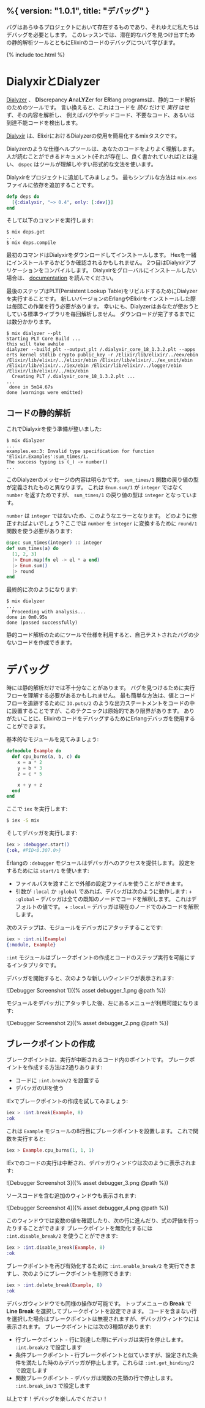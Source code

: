 %{
  version: "1.0.1",
  title: "デバッグ"
}
---

バグはあらゆるプロジェクトにおいて存在するものであり、それゆえに私たちはデバッグを必要とします。
このレッスンでは、潜在的なバグを見つけ出すための静的解析ツールとともにElixirのコードのデバッグについて学びます。

{% include toc.html %}

# DialyxirとDialyzer

[Dialyzer](http://erlang.org/doc/man/dialyzer.html) 、 **DI**screpancy **A**na**LYZ**er for **ER**lang programsは、静的コード解析のためのツールです。
言い換えると、これはコードを _読む_ だけで _実行_ はせず、その内容を解析し、
例えばバグやデッドコード、不要なコード、あるいは到達不能コードを検出します。

[Dialyxir](https://github.com/jeremyjh/dialyxir) は、ElixirにおけるDialyzerの使用を簡易化するmixタスクです。

Dialyzerのような仕様ヘルプツールは、あなたのコードをよりよく理解します。
人が読むことができるドキュメント(それが存在し、良く書かれていれば)とは違い、 `@spec` はツールが理解しやすい形式的な文法を使います。

Dialyxirをプロジェクトに追加してみましょう。
最もシンプルな方法は `mix.exs` ファイルに依存を追加することです。

```elixir
defp deps do
  [{:dialyxir, "~> 0.4", only: [:dev]}]
end
```

そして以下のコマンドを実行します:

```shell
$ mix deps.get
...
$ mix deps.compile
```

最初のコマンドはDialyxirをダウンロードしてインストールします。
Hexを一緒にインストールするかどうか確認されるかもしれません。
2つ目はDialyxirアプリケーションをコンパイルします。
Dialyxirをグローバルにインストールしたい場合は、 [documentation](https://github.com/jeremyjh/dialyxir#installation) を読んでください。

最後のステップはPLT(Persistent Lookup Table)をリビルドするためにDialyzerを実行することです。
新しいバージョンのErlangやElixirをインストールした際は毎回この作業を行う必要があります。
幸いにも、Dialyzerはあなたが使おうとしている標準ライブラリを毎回解析しません。
ダウンロードが完了するまでには数分かかります。

```shell
$ mix dialyzer --plt
Starting PLT Core Build ...
this will take awhile
dialyzer --build_plt --output_plt /.dialyxir_core_18_1.3.2.plt --apps erts kernel stdlib crypto public_key -r /Elixir/lib/elixir/../eex/ebin /Elixir/lib/elixir/../elixir/ebin /Elixir/lib/elixir/../ex_unit/ebin /Elixir/lib/elixir/../iex/ebin /Elixir/lib/elixir/../logger/ebin /Elixir/lib/elixir/../mix/ebin
  Creating PLT /.dialyxir_core_18_1.3.2.plt ...
...
 done in 5m14.67s
done (warnings were emitted)
```

## コードの静的解析

これでDialyxirを使う準備が整いました:

```shell
$ mix dialyzer
...
examples.ex:3: Invalid type specification for function 'Elixir.Examples':sum_times/1.
The success typing is (_) -> number()
...
```

このDialyzerのメッセージの内容は明らかです。 `sum_times/1` 関数の戻り値の型が定義されたものと異なります。
これは `Enum.sum/1` が `integer` ではなく `number` を返すためですが、 `sum_times/1` の戻り値の型は `integer` となっています。

`number` は `integer` ではないため、このようなエラーとなります。
どのように修正すればよいでしょう？ここでは `number` を `integer` に変換するために `round/1` 関数を使う必要があります:

```elixir
@spec sum_times(integer) :: integer
def sum_times(a) do
  [1, 2, 3]
  |> Enum.map(fn el -> el * a end)
  |> Enum.sum()
  |> round
end
```

最終的に次のようになります:

```shell
$ mix dialyzer
...
  Proceeding with analysis...
done in 0m0.95s
done (passed successfully)
```

静的コード解析のためにツールで仕様を利用すると、自己テストされたバグの少ないコードを作成できます。

# デバッグ

時には静的解析だけでは不十分なことがあります。
バグを見つけるために実行フローを理解する必要があるかもしれません。
最も簡単な方法は、値とコードフローを追跡するために `IO.puts/2` のような出力ステートメントをコードの中に設置することですが、このテクニックは原始的であり限界があります。
ありがたいことに、ElixirのコードをデバッグするためにErlangデバッガを使用することができます。

基本的なモジュールを見てみましょう:

```elixir
defmodule Example do
  def cpu_burns(a, b, c) do
    x = a * 2
    y = b * 3
    z = c * 5

    x + y + z
  end
end
```

ここで `iex` を実行します:

```bash
$ iex -S mix
```

そしてデバッガを実行します:

```elixir
iex > :debugger.start()
{:ok, #PID<0.307.0>}
```

Erlangの `:debugger` モジュールはデバッガへのアクセスを提供します。
設定をするためには `start/1` を使います:

- ファイルパスを渡すことで外部の設定ファイルを使うことができます。
- 引数が `:local` か `:global` であれば、デバッガは次のように動作します: + `:global` – デバッガは全ての既知のノードでコードを解釈します。
  これはデフォルトの値です。 + `:local` – デバッガは現在のノードでのみコードを解釈します。

次のステップは、モジュールをデバッガにアタッチすることです:

```elixir
iex > :int.ni(Example)
{:module, Example}
```

`:int` モジュールはブレークポイントの作成とコードのステップ実行を可能にするインタプリタです。

デバッガを開始すると、次のような新しいウィンドウが表示されます:

![Debugger Screenshot 1]({% asset debugger_1.png @path %})

モジュールをデバッガにアタッチした後、左にあるメニューが利用可能になります:

![Debugger Screenshot 2]({% asset debugger_2.png @path %})

## ブレークポイントの作成

ブレークポイントは、実行が中断されるコード内のポイントです。
ブレークポイントを作成する方法は2通りあります:

- コードに `:int.break/2` を設置する
- デバッガのUIを使う

IExでブレークポイントの作成を試してみましょう:

```elixir
iex > :int.break(Example, 8)
:ok
```

これは `Example` モジュールの8行目にブレークポイントを設置します。
これで関数を実行すると:

```elixir
iex > Example.cpu_burns(1, 1, 1)
```

IExでのコードの実行は中断され、デバッガウィンドウは次のように表示されます:

![Debugger Screenshot 3]({% asset debugger_3.png @path %})

ソースコードを含む追加のウィンドウも表示されます:

![Debugger Screenshot 4]({% asset debugger_4.png @path %})

このウィンドウでは変数の値を確認したり、次の行に進んだり、式の評価を行ったりすることができます
ブレークポイントを無効化するには `:int.disable_break/2` を使うことができます:

```elixir
iex > :int.disable_break(Example, 8)
:ok
```

ブレークポイントを再び有効化するために `:int.enable_break/2` を実行できますし、次のようにブレークポイントを削除できます:

```elixir
iex > :int.delete_break(Example, 8)
:ok
```

デバッガウィンドウでも同様の操作が可能です。
トップメニューの **Break** で **Line Break** を選択してブレークポイントを設定できます。
コードを含まない行を選択した場合はブレークポイントは無視されますが、デバッガウィンドウには表示されます。
ブレークポイントには次の3種類があります:

- 行ブレークポイント - 行に到達した際にデバッガは実行を停止します。 `:int.break/2` で設定します
- 条件ブレークポイント - 行ブレークポイントと似ていますが、設定された条件を満たした時のみデバッガが停止します。これらは `:int.get_binding/2` で設定します
- 関数ブレークポイント - デバッガは関数の先頭の行で停止します。 `:int.break_in/3` で設定します

以上です！デバッグを楽しんでください！
